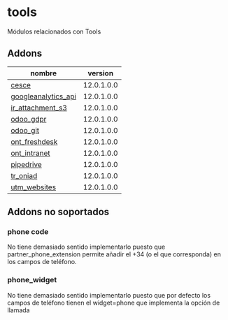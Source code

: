tools
=========
Módulos relacionados con Tools


Addons
----------------
nombre | version
--- | ---
[cesce](cesce/) | 12.0.1.0.0
[googleanalytics_api](googleanalytics_api/) | 12.0.1.0.0
[ir_attachment_s3](ir_attachment_s3/) | 12.0.1.0.0
[odoo_gdpr](odoo_gdpr/) | 12.0.1.0.0
[odoo_git](odoo_git/) | 12.0.1.0.0
[ont_freshdesk](ont_freshdesk/) | 12.0.1.0.0
[ont_intranet](ont_intranet/) | 12.0.1.0.0
[pipedrive](pipedrive/) | 12.0.1.0.0
[tr_oniad](tr_oniad/) | 12.0.1.0.0
[utm_websites](utm_websites/) | 12.0.1.0.0

## Addons no soportados

### phone code
No tiene demasiado sentido implementarlo puesto que partner_phone_extension permite añadir el +34 (o el que corresponda) en los campos de teléfono.

### phone_widget
No tiene demasiado sentido implementarlo puesto que por defecto los campos de teléfono tienen el widget=phone que implementa la opción de llamada
